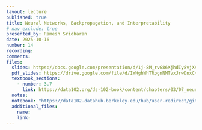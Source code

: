 ```yaml
---
layout: lecture
published: true
title: Neural Networks, Backpropagation, and Interpretability
# nav_exclude: true
presented_by: Ramesh Sridharan
date: 2025-10-16
number: 14
recording: 
comments:
files:
  slides: https://docs.google.com/presentation/d/1j-8M_rvG86XjhdIy8vjXAPV1YONzpxwZTA8a2CGAY5U/edit?usp=sharing
  pdf_slides: https://drive.google.com/file/d/1WHghWhTRpgnNMTvxJrwDnxC4jT7kt5Id/view?usp=sharing
  textbook_sections:
    - number: 3.7
      link: https://data102.org/ds-102-book/content/chapters/03/07_neural_networks.html
  notes:
  notebook: "https://data102.datahub.berkeley.edu/hub/user-redirect/git-pull?repo=https%3A%2F%2Fgithub.com%2Fds-102%2Ffa25-materials&urlpath=lab%2Ftree%2Ffa25-materials%2Flecture%2Flecture13%2Fnonparametric_interp.ipynb&branch=main"
  additional_files:
    name:
    link:
---
```

